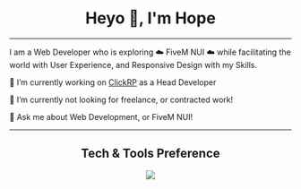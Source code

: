<h1 align="center">Heyo 👋, I'm Hope</h1>

---

I am a Web Developer who is exploring :cloud: FiveM NUI :cloud: while facilitating the world with User Experience, and Responsive Design with my Skills.
 
 🔭 I’m currently working on <a href="https://clickrp.org/">ClickRP</a> as a Head Developer
 
 👯 I’m currently not looking for freelance, or contracted work!
 
 💬 Ask me about Web Development, or FiveM NUI!


---


<h2 align="center">Tech & Tools Preference</h2>
<p align="center">
  <a href="https://skillicons.dev">
    <img src="https://skillicons.dev/icons?i=css,html,js,react,lua,mysql,nodejs,pnpm,py,sass" />
  </a>
</p>



